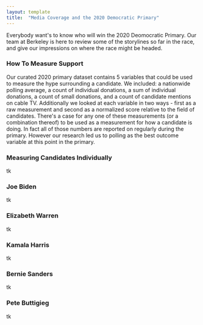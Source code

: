```yaml
---
layout: template
title:  "Media Coverage and the 2020 Democratic Primary"
---
```


Everybody want's to know who will win the 2020 Deomocratic Primary. Our team at Berkeley is here to review some of the storylines so far in the race, and give our impressions on where the race might be headed.


### How To Measure Support

Our curated 2020 primary dataset contains 5 variables that could be used to measure the hype surrounding a candidate. We included: a nationwide polling average, a count of individual donations, a sum of individual donations, a count of small donations, and a count of candidate mentions on cable TV. Additionally we looked at each variable in two ways - first as a raw measurement and second as a normalized score relative to the field of candidates. There's a case for any one of these measurements (or a combination thereof) to be used as a measurement for how a candidate is doing. In fact all of those numbers are reported on regularly during the primary. However our research led us to polling as the best outcome variable at this point in the primary. 



### Measuring Candidates Individually

tk

### Joe Biden

tk

### Elizabeth Warren

tk

### Kamala Harris

tk

### Bernie Sanders

tk

### Pete Buttigieg

tk
